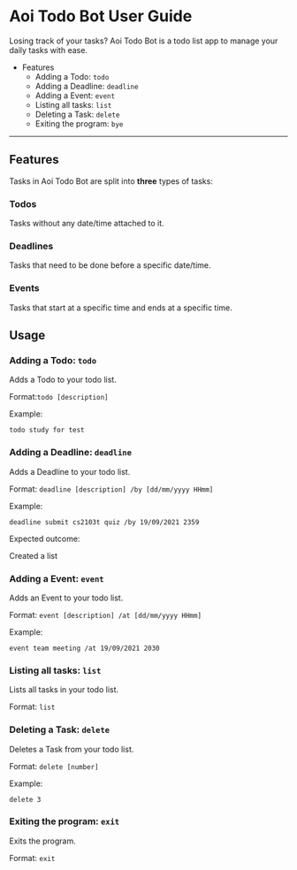 # Aoi Todo Bot User Guide

Losing track of your tasks? Aoi Todo Bot is a todo list app to manage your daily tasks with ease.

* Features
    * Adding a Todo: `todo`
    * Adding a Deadline: `deadline`
    * Adding a Event: `event`
    * Listing all tasks: `list`
    * Deleting a Task: `delete`
    * Exiting the program: `bye`
    
---
## Features 
Tasks in Aoi Todo Bot are split into **three** types of tasks:

### Todos
Tasks without any date/time attached to it.

### Deadlines
Tasks that need to be done before a specific date/time.

### Events
Tasks that start at a specific time and ends at a specific time.


## Usage

### Adding a Todo: `todo`

Adds a Todo to your todo list.

Format:`todo [description]`

Example: 

`todo study for test`

### Adding a Deadline: `deadline`

Adds a Deadline to your todo list.

Format: `deadline [description] /by [dd/mm/yyyy HHmm]`

Example:

`deadline submit cs2103t quiz /by 19/09/2021 2359`

Expected outcome:

Created a list

### Adding a Event: `event`

Adds an Event to your todo list.

Format: `event [description] /at [dd/mm/yyyy HHmm]`

Example:

`event team meeting /at 19/09/2021 2030`

### Listing all tasks: `list`

Lists all tasks in your todo list.

Format: `list`

### Deleting a Task: `delete`

Deletes a Task from your todo list.

Format: `delete [number]`

Example:

`delete 3`

### Exiting the program: `exit`
Exits the program.

Format: `exit`

